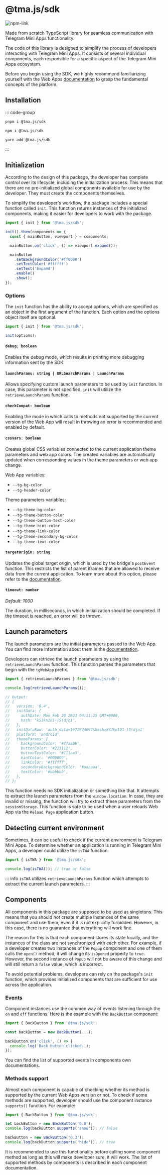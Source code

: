 # @tma.js/sdk

[npm-link]: https://npmjs.com/package/@tma.js/sdk

[npm-shield]: https://img.shields.io/npm/v/@tma.js/sdk?logo=npm

![[npm-link]][npm-shield]

Made from scratch TypeScript library for seamless communication with Telegram Mini Apps
functionality.

The code of this library is designed to simplify the process of developers interacting with Telegram
Mini Apps. It consists of several individual components, each responsible for a specific aspect of
the Telegram Mini Apps ecosystem.

Before you begin using the SDK, we highly recommend familiarizing yourself with the Web
Apps [documentation](../../../about-platform.md) to grasp the fundamental concepts of the
platform.

## Installation

::: code-group
```bash [pnpm]
pnpm i @tma.js/sdk
```

```bash [npm]
npm i @tma.js/sdk
```

```bash [yarn]
yarn add @tma.js/sdk
```
:::

## Initialization

According to the design of this package, the developer has complete control over its lifecycle,
including the initialization process. This means that there are no pre-initialized global components
available for use by the developer. They must create the components themselves.

To simplify the developer's workflow, the package includes a special function called `init`. This
function returns instances of the initialized components, making it easier for developers to work
with the package.

```typescript
import { init } from '@tma.js/sdk';

init().then(components => {
  const { mainButton, viewport } = components;

  mainButton.on('click', () => viewport.expand());

  mainButton
    .setBackgroundColor('#ff0000')
    .setTextColor('#ffffff')
    .setText('Expand')
    .enable()
    .show();
});
```

### Options

The `init` function has the ability to accept options, which are specified as an object in the first
argument of the function. Each option and the options object itself are optional.

```typescript
import { init } from '@tma.js/sdk';

init(options);
```

#### `debug: boolean`

Enables the debug mode, which results in printing more debugging information sent by the SDK.

#### `launchParams: string | URLSearchParams | LaunchParams`

Allows specifying custom launch parameters to be used by `init` function. In case, this parameter is
not specified, `init` will utilize the `retrieveLaunchParams` function.

#### `checkCompat: boolean`

Enabling the mode in which calls to methods not supported by the current version of the Web App will
result in throwing an error is recommended and enabled by default.

#### `cssVars: boolean`

Creates global CSS variables connected to the current application theme parameters and web app
colors. The created variables are automatically updated when corresponding values in the theme
parameters or web app change.

Web App variables:

- `--tg-bg-color`
- `--tg-header-color`

Theme parameters variables:

- `--tg-theme-bg-color`
- `--tg-theme-button-color`
- `--tg-theme-button-text-color`
- `--tg-theme-hint-color`
- `--tg-theme-link-color`
- `--tg-theme-secondary-bg-color`
- `--tg-theme-text-color`

#### `targetOrigin: string`

Updates the global target origin, which is used by the bridge's `postEvent` function. This restricts
the list of parent iframes that are allowed to receive data from the current application. To learn
more about this option, please refer to the [documentation](../tma-js-bridge.md#target-origin).

#### `timeout: number`

*Default: 1000*

The duration, in milliseconds, in which initialization should be completed. If the timeout is
reached, an error will be thrown.

## Launch parameters

The launch parameters are the initial parameters passed to the Web App. You can find more
information about them in the [documentation](../../../launch-parameters/common-information.md).

Developers can retrieve the launch parameters by using the `retrieveLaunchParams` function. This
function parses the parameters that begin with the `tgWebApp` prefix.

```typescript
import { retrieveLaunchParams } from '@tma.js/sdk';

console.log(retrieveLaunchParams());

// Output:
// {
//   version: '6.4',
//   initData: {
//     authDate: Mon Feb 20 2023 04:11:25 GMT+0000,
//     hash: 'kSJkn101-)S(djn1',
//   },
//   initDataRaw: 'auth_data=1672893897&hash=kSJkn101-)S(djn1'
//   platform: 'android',
//   themeParams: {
//     backgroundColor: '#ffaabb',
//     buttonColor: '#223112',
//     buttonTextColor: '#111aa3',
//     hintColor: '#000000',
//     linkColor: '#ffffff',
//     secondaryBackgroundColor: '#aaaaaa',
//     textColor: '#bbbbbb',
//   },
// };
```

This function needs no SDK initialization or something like that. It attempts to extract the launch
parameters from the `window.location`. In case, they are invalid or missing, the function will try
to extract these parameters from the `sessionStorage`. This function is safe to be used when a user
reloads Web App via the `Reload Page` application button.

## Detecting current environment

Sometimes, it can be useful to check if the current environment is Telegram Mini Apps. To determine
whether an application is running in Telegram Mini Apps, a developer could utilize the `isTWA`
function:

```typescript
import { isTWA } from '@tma.js/sdk';

console.log(isTWA()); // true or false
```

::: info
`isTWA` utilizes `retrieveLaunchParams` function which attempts to extract the current launch
parameters.
:::

## Components

All components in this package are supposed to be used as singletons. This means that you should not
create multiple instances of the same component and use them, even if it is not explicitly
forbidden. However, in this case, there is no guarantee that everything will work fine.

The reason for this is that each component stores its state locally, and the instances of the class
are not synchronized with each other. For example, if a developer creates two instances of
the `Popup` component and one of them calls the `open()` method, it will change its `isOpened`
property to `true`. However, the second instance of `Popup` will not be aware of this change and
will still return a `false` value, which is incorrect.

To avoid potential problems, developers can rely on the package's `init` function, which provides
initialized components that are sufficient for use across the application.

### Events

Component instances use the common way of events listening through the `on` and `off` functions.
Here is the example with the `BackButton` component:

```typescript
import { BackButton } from '@tma.js/sdk';

const backButton = new BackButton(...);

backButton.on('click', () => {
  console.log('Back button clicked.');
});
```

You can find the list of supported events in components own documentations.

### Methods support

Almost each component is capable of checking whether its method is supported by the current Web Apps
version or not. To check if some methods are supported, developer should use the component
instance `supports()` function. For example:

```typescript
import { BackButton } from '@tma.js/sdk';

let backButton = new BackButton('6.0');
console.log(backButton.supports('show')); // false

backButton = new BackButton('6.3');
console.log(backButton.supports('hide')); // true
```

It is recommended to use this functionality before calling some component method as long as this
will make developer sure, it will work. The list of supported methods by components is described in
each component documentation.
